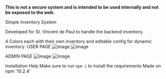**This is not a secure system and is intended to be used internally and not be exposed to the web.**

Simple Inventory System

Developed for St. Vincent de Paul to handle the backend inventory.

4 Colors each with their own inventory and editable config for dynamic inventory.
USER PAGE
![image](https://github.com/user-attachments/assets/e801cbdd-fa90-4df7-9658-2c0b0593fd65)
![image](https://github.com/user-attachments/assets/2f17e934-9c24-4f39-a966-0f608447578e)

ADMIN PAGE
![image](https://github.com/user-attachments/assets/42d6c185-0c2a-46fc-95a4-43cde939ae5d)
![image](https://github.com/user-attachments/assets/9d3a45f8-d6dc-44c0-8e8b-78a53be01f67)

Installation Help
Make sure to run `npm i` to install the requirements
Made on npm '10.2.4'